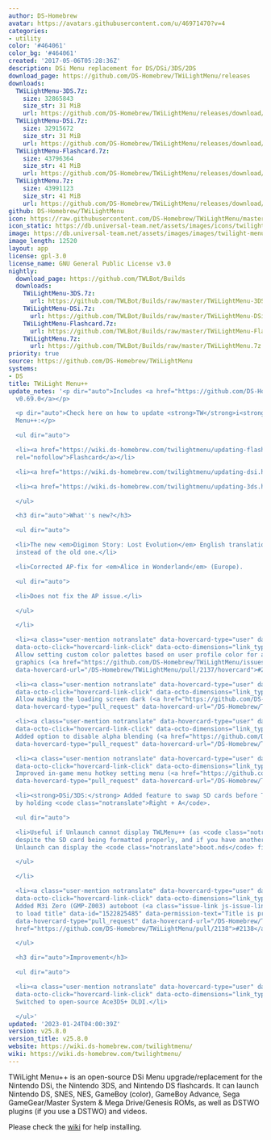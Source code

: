```yaml
---
author: DS-Homebrew
avatar: https://avatars.githubusercontent.com/u/46971470?v=4
categories:
- utility
color: '#464061'
color_bg: '#464061'
created: '2017-05-06T05:28:36Z'
description: DSi Menu replacement for DS/DSi/3DS/2DS
download_page: https://github.com/DS-Homebrew/TWiLightMenu/releases
downloads:
  TWiLightMenu-3DS.7z:
    size: 32865843
    size_str: 31 MiB
    url: https://github.com/DS-Homebrew/TWiLightMenu/releases/download/v25.8.0/TWiLightMenu-3DS.7z
  TWiLightMenu-DSi.7z:
    size: 32915672
    size_str: 31 MiB
    url: https://github.com/DS-Homebrew/TWiLightMenu/releases/download/v25.8.0/TWiLightMenu-DSi.7z
  TWiLightMenu-Flashcard.7z:
    size: 43796364
    size_str: 41 MiB
    url: https://github.com/DS-Homebrew/TWiLightMenu/releases/download/v25.8.0/TWiLightMenu-Flashcard.7z
  TWiLightMenu.7z:
    size: 43991123
    size_str: 41 MiB
    url: https://github.com/DS-Homebrew/TWiLightMenu/releases/download/v25.8.0/TWiLightMenu.7z
github: DS-Homebrew/TWiLightMenu
icon: https://raw.githubusercontent.com/DS-Homebrew/TWiLightMenu/master/booter/Twilight%2B%2B-animated%20icon-fix.gif
icon_static: https://db.universal-team.net/assets/images/icons/twilight-menu.png
image: https://db.universal-team.net/assets/images/images/twilight-menu.png
image_length: 12520
layout: app
license: gpl-3.0
license_name: GNU General Public License v3.0
nightly:
  download_page: https://github.com/TWLBot/Builds
  downloads:
    TWiLightMenu-3DS.7z:
      url: https://github.com/TWLBot/Builds/raw/master/TWiLightMenu-3DS.7z
    TWiLightMenu-DSi.7z:
      url: https://github.com/TWLBot/Builds/raw/master/TWiLightMenu-DSi.7z
    TWiLightMenu-Flashcard.7z:
      url: https://github.com/TWLBot/Builds/raw/master/TWiLightMenu-Flashcard.7z
    TWiLightMenu.7z:
      url: https://github.com/TWLBot/Builds/raw/master/TWiLightMenu.7z
priority: true
source: https://github.com/DS-Homebrew/TWiLightMenu
systems:
- DS
title: TWiLight Menu++
update_notes: '<p dir="auto">Includes <a href="https://github.com/DS-Homebrew/nds-bootstrap/releases/tag/v0.69.0">nds-bootstrap
  v0.69.0</a></p>

  <p dir="auto">Check here on how to update <strong>TW</strong>i<strong>L</strong>ight
  Menu++:</p>

  <ul dir="auto">

  <li><a href="https://wiki.ds-homebrew.com/twilightmenu/updating-flashcard.html"
  rel="nofollow">Flashcard</a></li>

  <li><a href="https://wiki.ds-homebrew.com/twilightmenu/updating-dsi.html" rel="nofollow">DSi</a></li>

  <li><a href="https://wiki.ds-homebrew.com/twilightmenu/updating-3ds.html" rel="nofollow">3DS</a></li>

  </ul>

  <h3 dir="auto">What''s new?</h3>

  <ul dir="auto">

  <li>The new <em>Digimon Story: Lost Evolution</em> English translation is now AP-fixed
  instead of the old one.</li>

  <li>Corrected AP-fix for <em>Alice in Wonderland</em> (Europe).

  <ul dir="auto">

  <li>Does not fix the AP issue.</li>

  </ul>

  </li>

  <li><a class="user-mention notranslate" data-hovercard-type="user" data-hovercard-url="/users/DieGo367/hovercard"
  data-octo-click="hovercard-link-click" data-octo-dimensions="link_type:self" href="https://github.com/DieGo367">@DieGo367</a>:
  Allow setting custom color palettes based on user profile color for all paletted
  graphics (<a href="https://github.com/DS-Homebrew/TWiLightMenu/issues/2137" data-hovercard-type="pull_request"
  data-hovercard-url="/DS-Homebrew/TWiLightMenu/pull/2137/hovercard">#2137</a>)</li>

  <li><a class="user-mention notranslate" data-hovercard-type="user" data-hovercard-url="/users/Epicpkmn11/hovercard"
  data-octo-click="hovercard-link-click" data-octo-dimensions="link_type:self" href="https://github.com/Epicpkmn11">@Epicpkmn11</a>:
  Allow making the loading screen dark (<a href="https://github.com/DS-Homebrew/TWiLightMenu/issues/2134"
  data-hovercard-type="pull_request" data-hovercard-url="/DS-Homebrew/TWiLightMenu/pull/2134/hovercard">#2134</a>)</li>

  <li><a class="user-mention notranslate" data-hovercard-type="user" data-hovercard-url="/users/Epicpkmn11/hovercard"
  data-octo-click="hovercard-link-click" data-octo-dimensions="link_type:self" href="https://github.com/Epicpkmn11">@Epicpkmn11</a>:
  Added option to disable alpha blending (<a href="https://github.com/DS-Homebrew/TWiLightMenu/issues/2141"
  data-hovercard-type="pull_request" data-hovercard-url="/DS-Homebrew/TWiLightMenu/pull/2141/hovercard">#2141</a>)</li>

  <li><a class="user-mention notranslate" data-hovercard-type="user" data-hovercard-url="/users/Epicpkmn11/hovercard"
  data-octo-click="hovercard-link-click" data-octo-dimensions="link_type:self" href="https://github.com/Epicpkmn11">@Epicpkmn11</a>:
  Improved in-game menu hotkey setting menu (<a href="https://github.com/DS-Homebrew/TWiLightMenu/issues/2127"
  data-hovercard-type="pull_request" data-hovercard-url="/DS-Homebrew/TWiLightMenu/pull/2127/hovercard">#2127</a>)</li>

  <li><strong>DSi/3DS:</strong> Added feature to swap SD cards before TWLMenu++ starts,
  by holding <code class="notranslate">Right + A</code>.

  <ul dir="auto">

  <li>Useful if Unlaunch cannot display TWLMenu++ (as <code class="notranslate">boot.nds</code>),
  despite the SD card being formatted properly, and if you have another SD card which
  Unlaunch can display the <code class="notranslate">boot.nds</code> file just fine.</li>

  </ul>

  </li>

  <li><a class="user-mention notranslate" data-hovercard-type="user" data-hovercard-url="/users/lifehackerhansol/hovercard"
  data-octo-click="hovercard-link-click" data-octo-dimensions="link_type:self" href="https://github.com/lifehackerhansol">@lifehackerhansol</a>:
  Added M3i Zero (GMP-Z003) autoboot (<a class="issue-link js-issue-link" data-error-text="Failed
  to load title" data-id="1522825485" data-permission-text="Title is private" data-url="https://github.com/DS-Homebrew/TWiLightMenu/issues/2138"
  data-hovercard-type="pull_request" data-hovercard-url="/DS-Homebrew/TWiLightMenu/pull/2138/hovercard"
  href="https://github.com/DS-Homebrew/TWiLightMenu/pull/2138">#2138</a>)</li>

  </ul>

  <h3 dir="auto">Improvement</h3>

  <ul dir="auto">

  <li><a class="user-mention notranslate" data-hovercard-type="user" data-hovercard-url="/users/lifehackerhansol/hovercard"
  data-octo-click="hovercard-link-click" data-octo-dimensions="link_type:self" href="https://github.com/lifehackerhansol">@lifehackerhansol</a>:
  Switched to open-source Ace3DS+ DLDI.</li>

  </ul>'
updated: '2023-01-24T04:00:39Z'
version: v25.8.0
version_title: v25.8.0
website: https://wiki.ds-homebrew.com/twilightmenu/
wiki: https://wiki.ds-homebrew.com/twilightmenu/
---
```

TWiLight Menu++ is an open-source DSi Menu upgrade/replacement for the Nintendo DSi, the Nintendo 3DS, and Nintendo DS flashcards. It can launch Nintendo DS, SNES, NES, GameBoy (color), GameBoy Advance, Sega GameGear/Master System & Mega Drive/Genesis ROMs, as well as DSTWO plugins (if you use a DSTWO) and videos.

Please check the [wiki](https://wiki.ds-homebrew.com/twilightmenu/) for help installing.